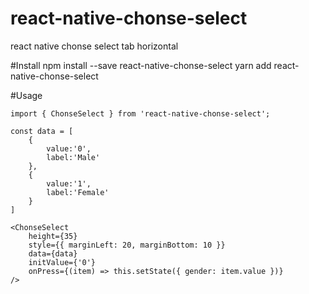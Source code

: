 # react-native-chonse-select
react native chonse select tab horizontal

#Install
	npm install --save react-native-chonse-select
	yarn add react-native-chonse-select

#Usage

	import { ChonseSelect } from 'react-native-chonse-select';

	const data = [
		{
			value:'0',
			label:'Male'
		},
		{
			value:'1',
			label:'Female'
		}
	]

	<ChonseSelect
		height={35}
		style={{ marginLeft: 20, marginBottom: 10 }}
		data={data}
		initValue={'0'}
		onPress={(item) => this.setState({ gender: item.value })}
	/>
